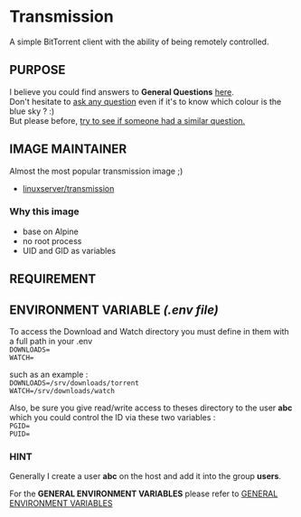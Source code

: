 # Transmission  
A simple BitTorrent client with the ability of being remotely controlled.  

## PURPOSE
I believe you could find answers to **General Questions** <a href="../../master/README.md" title="" target="_blank">here</a>.  
Don't hesitate to <a href="https://github.com/jodumont/docker/issues/new" title="Ask a question by submitting an issue on github." target="_blank">ask any question</a> even if it's to know which colour is the blue sky ? :)  
But please before, <a href="https://github.com/jodumont/docker/issues?utf8=%E2%9C%93&q=is%3Aissue" title="Please look for a similar question through all the issues before opening a new one." target="_blank">try to see if someone had a similar question.</a>

## IMAGE MAINTAINER
Almost the most popular transmission image ;)  
- <a href="https://hub.docker.com/r/linuxserver/transmission/" title="Transmission a simple BitTorrent client with the ability of being remotely controlled." target="_blank">linuxserver/transmission</a>

### Why this image
- base on Alpine  
- no root process  
- UID and GID as variables  

## REQUIREMENT

## ENVIRONMENT VARIABLE *(.env file)*  
To access the Download and Watch directory you must define in them with a full path in your .env  
`DOWNLOADS=`  
`WATCH=`  

such as an example :  
`DOWNLOADS=/srv/downloads/torrent`  
`WATCH=/srv/downloads/watch`  

Also, be sure you give read/write access to theses directory to the user **abc** which you could control the ID via these two variables :  
`PGID=`  
`PUID=`  

### HINT
Generally I create a user **abc** on the host and add it into the group **users**.  

For the **GENERAL ENVIRONMENT VARIABLES** please refer to <a href="../ENV.md" title="GENERAL ENVIRONMENT VARIABLES" target="">GENERAL ENVIRONMENT VARIABLES</a> 
